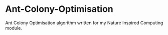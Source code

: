# Ant-Colony-Optimisation
Ant Colony Optimisation algorithm written for my Nature Inspired Computing module.

